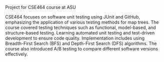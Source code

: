 Project for CSE464 course at ASU

CSE464 focuses on software unit testing using JUnit and GitHub, emphasizing the application of various testing methods for map trees. 
The course covered testing techniques such as functional, model-based, and structure-based testing. Learning automated unit testing and test-driven development to ensure code quality. 
Implementation includes using Breadth-First Search (BFS) and Depth-First Search (DFS) algorithms. The course also introduced A/B testing to compare different software versions effectively. 
